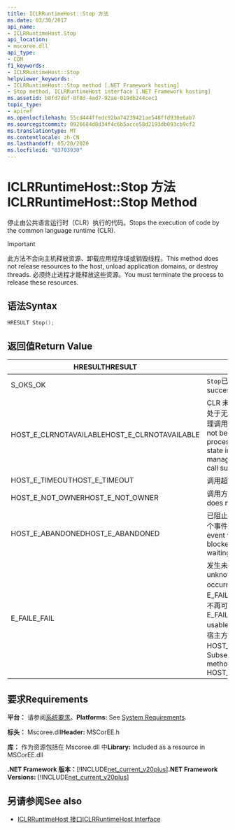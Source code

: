 ```yaml
---
title: ICLRRuntimeHost::Stop 方法
ms.date: 03/30/2017
api_name:
- ICLRRuntimeHost.Stop
api_location:
- mscoree.dll
api_type:
- COM
f1_keywords:
- ICLRRuntimeHost::Stop
helpviewer_keywords:
- ICLRRuntimeHost::Stop method [.NET Framework hosting]
- Stop method, ICLRRuntimeHost interface [.NET Framework hosting]
ms.assetid: b8fd7daf-8f8d-4ad7-92ae-019db244cec1
topic_type:
- apiref
ms.openlocfilehash: 55cd444ffedc92ba74239421ae548ffd930e6ab7
ms.sourcegitcommit: 0926684d8d34f4c6b5acce58d2193db093cb9cf2
ms.translationtype: MT
ms.contentlocale: zh-CN
ms.lasthandoff: 05/20/2020
ms.locfileid: "83703930"
---
```

# <a name="iclrruntimehoststop-method"></a><span data-ttu-id="15893-102">ICLRRuntimeHost::Stop 方法</span><span class="sxs-lookup"><span data-stu-id="15893-102">ICLRRuntimeHost::Stop Method</span></span>
<span data-ttu-id="15893-103">停止由公共语言运行时（CLR）执行的代码。</span><span class="sxs-lookup"><span data-stu-id="15893-103">Stops the execution of code by the common language runtime (CLR).</span></span>  
  
> [!IMPORTANT]
> <span data-ttu-id="15893-104">此方法不会向主机释放资源、卸载应用程序域或销毁线程。</span><span class="sxs-lookup"><span data-stu-id="15893-104">This method does not release resources to the host, unload application domains, or destroy threads.</span></span> <span data-ttu-id="15893-105">必须终止进程才能释放这些资源。</span><span class="sxs-lookup"><span data-stu-id="15893-105">You must terminate the process to release these resources.</span></span>  
  
## <a name="syntax"></a><span data-ttu-id="15893-106">语法</span><span class="sxs-lookup"><span data-stu-id="15893-106">Syntax</span></span>  
  
```cpp  
HRESULT Stop();  
```  
  
## <a name="return-value"></a><span data-ttu-id="15893-107">返回值</span><span class="sxs-lookup"><span data-stu-id="15893-107">Return Value</span></span>  
  
|<span data-ttu-id="15893-108">HRESULT</span><span class="sxs-lookup"><span data-stu-id="15893-108">HRESULT</span></span>|<span data-ttu-id="15893-109">说明</span><span class="sxs-lookup"><span data-stu-id="15893-109">Description</span></span>|  
|-------------|-----------------|  
|<span data-ttu-id="15893-110">S_OK</span><span class="sxs-lookup"><span data-stu-id="15893-110">S_OK</span></span>|<span data-ttu-id="15893-111">`Stop`已成功返回。</span><span class="sxs-lookup"><span data-stu-id="15893-111">`Stop` returned successfully.</span></span>|  
|<span data-ttu-id="15893-112">HOST_E_CLRNOTAVAILABLE</span><span class="sxs-lookup"><span data-stu-id="15893-112">HOST_E_CLRNOTAVAILABLE</span></span>|<span data-ttu-id="15893-113">CLR 未加载到进程中，或 CLR 处于无法运行托管代码或成功处理调用的状态。</span><span class="sxs-lookup"><span data-stu-id="15893-113">The CLR has not been loaded into a process, or the CLR is in a state in which it cannot run managed code or process the call successfully.</span></span>|  
|<span data-ttu-id="15893-114">HOST_E_TIMEOUT</span><span class="sxs-lookup"><span data-stu-id="15893-114">HOST_E_TIMEOUT</span></span>|<span data-ttu-id="15893-115">调用超时。</span><span class="sxs-lookup"><span data-stu-id="15893-115">The call timed out.</span></span>|  
|<span data-ttu-id="15893-116">HOST_E_NOT_OWNER</span><span class="sxs-lookup"><span data-stu-id="15893-116">HOST_E_NOT_OWNER</span></span>|<span data-ttu-id="15893-117">调用方不拥有该锁。</span><span class="sxs-lookup"><span data-stu-id="15893-117">The caller does not own the lock.</span></span>|  
|<span data-ttu-id="15893-118">HOST_E_ABANDONED</span><span class="sxs-lookup"><span data-stu-id="15893-118">HOST_E_ABANDONED</span></span>|<span data-ttu-id="15893-119">已阻止的线程或纤程正在等待某个事件时，该事件被取消。</span><span class="sxs-lookup"><span data-stu-id="15893-119">An event was canceled while a blocked thread or fiber was waiting on it.</span></span>|  
|<span data-ttu-id="15893-120">E_FAIL</span><span class="sxs-lookup"><span data-stu-id="15893-120">E_FAIL</span></span>|<span data-ttu-id="15893-121">发生未知的灾难性故障。</span><span class="sxs-lookup"><span data-stu-id="15893-121">An unknown catastrophic failure occurred.</span></span> <span data-ttu-id="15893-122">如果方法返回 E_FAIL，则 CLR 在该进程内将不再可用。</span><span class="sxs-lookup"><span data-stu-id="15893-122">If a method returns E_FAIL, the CLR is no longer usable within the process.</span></span> <span data-ttu-id="15893-123">对宿主方法的后续调用会返回 HOST_E_CLRNOTAVAILABLE。</span><span class="sxs-lookup"><span data-stu-id="15893-123">Subsequent calls to hosting methods return HOST_E_CLRNOTAVAILABLE.</span></span>|  
  
## <a name="requirements"></a><span data-ttu-id="15893-124">要求</span><span class="sxs-lookup"><span data-stu-id="15893-124">Requirements</span></span>  
 <span data-ttu-id="15893-125">**平台：** 请参阅[系统要求](../../get-started/system-requirements.md)。</span><span class="sxs-lookup"><span data-stu-id="15893-125">**Platforms:** See [System Requirements](../../get-started/system-requirements.md).</span></span>  
  
 <span data-ttu-id="15893-126">**标头：** Mscoree.dll</span><span class="sxs-lookup"><span data-stu-id="15893-126">**Header:** MSCorEE.h</span></span>  
  
 <span data-ttu-id="15893-127">**库：** 作为资源包括在 Mscoree.dll 中</span><span class="sxs-lookup"><span data-stu-id="15893-127">**Library:** Included as a resource in MSCorEE.dll</span></span>  
  
 <span data-ttu-id="15893-128">**.NET Framework 版本：**[!INCLUDE[net_current_v20plus](../../../../includes/net-current-v20plus-md.md)]</span><span class="sxs-lookup"><span data-stu-id="15893-128">**.NET Framework Versions:** [!INCLUDE[net_current_v20plus](../../../../includes/net-current-v20plus-md.md)]</span></span>  
  
## <a name="see-also"></a><span data-ttu-id="15893-129">另请参阅</span><span class="sxs-lookup"><span data-stu-id="15893-129">See also</span></span>

- [<span data-ttu-id="15893-130">ICLRRuntimeHost 接口</span><span class="sxs-lookup"><span data-stu-id="15893-130">ICLRRuntimeHost Interface</span></span>](iclrruntimehost-interface.md)

